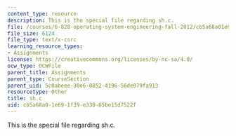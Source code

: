 ```yaml
---
content_type: resource
description: This is the special file regarding sh.c.
file: /courses/6-828-operating-system-engineering-fall-2012/cb5a68a01e691f39e33065be15d7522f_sh.c
file_size: 6124
file_type: text/x-csrc
learning_resource_types:
- Assignments
license: https://creativecommons.org/licenses/by-nc-sa/4.0/
ocw_type: OCWFile
parent_title: Assignments
parent_type: CourseSection
parent_uid: 5c0abeee-30e6-0852-4196-56de079fa913
resourcetype: Other
title: sh.c
uid: cb5a68a0-1e69-1f39-e330-65be15d7522f
---
```

This is the special file regarding sh.c.